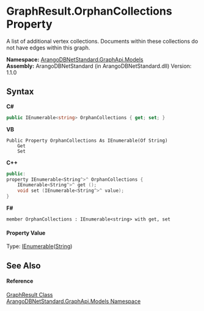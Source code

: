 # GraphResult.OrphanCollections Property 
 

A list of additional vertex collections. Documents within these collections do not have edges within this graph.

**Namespace:**&nbsp;<a href="6fb2338d-d8f7-f9c1-2056-1702fe9bf954">ArangoDBNetStandard.GraphApi.Models</a><br />**Assembly:**&nbsp;ArangoDBNetStandard (in ArangoDBNetStandard.dll) Version: 1.1.0

## Syntax

**C#**<br />
``` C#
public IEnumerable<string> OrphanCollections { get; set; }
```

**VB**<br />
``` VB
Public Property OrphanCollections As IEnumerable(Of String)
	Get
	Set
```

**C++**<br />
``` C++
public:
property IEnumerable<String^>^ OrphanCollections {
	IEnumerable<String^>^ get ();
	void set (IEnumerable<String^>^ value);
}
```

**F#**<br />
``` F#
member OrphanCollections : IEnumerable<string> with get, set

```


#### Property Value
Type: <a href="https://docs.microsoft.com/dotnet/api/system.collections.generic.ienumerable-1" target="_blank" rel="noopener noreferrer">IEnumerable</a>(<a href="https://docs.microsoft.com/dotnet/api/system.string" target="_blank" rel="noopener noreferrer">String</a>)

## See Also


#### Reference
<a href="7fc2f65d-cefa-6ec0-9e02-616479096054">GraphResult Class</a><br /><a href="6fb2338d-d8f7-f9c1-2056-1702fe9bf954">ArangoDBNetStandard.GraphApi.Models Namespace</a><br />